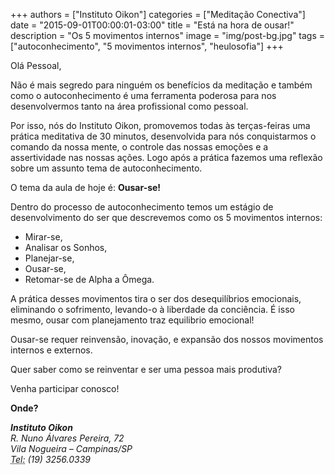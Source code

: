 +++
authors = ["Instituto Oikon"]
categories = ["Meditação Conectiva"]
date = "2015-09-01T00:00:01-03:00"
title = "Está na hora de ousar!"
description = "Os 5 movimentos internos"
image = "img/post-bg.jpg"
tags = ["autoconhecimento", "5 movimentos internos", "heulosofia"]
+++

Olá Pessoal,


Não é mais segredo para ninguém os benefícios da meditação e também como o autoconhecimento é uma ferramenta poderosa para nos desenvolvermos tanto na área profissional como pessoal.

Por isso, nós do Instituto Oikon, promovemos todas às terças-feiras uma prática meditativa de 30 minutos, desenvolvida para nós conquistarmos o comando da nossa mente, o controle das nossas emoções e a assertividade nas nossas ações. Logo após a prática fazemos uma reflexão sobre um assunto tema de autoconhecimento.

O tema da aula de hoje é: **Ousar-se!**

Dentro do processo de autoconhecimento temos um estágio de desenvolvimento do ser que descrevemos como os 5 movimentos internos:

- Mirar-se,
- Analisar os Sonhos,
- Planejar-se,
- Ousar-se,
- Retomar-se de Alpha a Ômega.


A prática desses movimentos tira o ser dos desequilíbrios emocionais, eliminando o sofrimento, levando-o à liberdade da conciência. É isso mesmo, ousar com planejamento traz equilibrio emocional!

Ousar-se requer reinvensão, inovação, e expansão dos nossos movimentos internos e externos.


Quer saber como se reinventar e ser uma pessoa mais produtiva?

Venha participar conosco!

**Onde?**

<address>
  <strong>Instituto Oikon</strong><br>
  R. Nuno Álvares Pereira, 72<br>
  Vila Nogueira – Campinas/SP<br>
  <abbr title="Phone">Tel:</abbr> (19) 3256.0339
</address>
